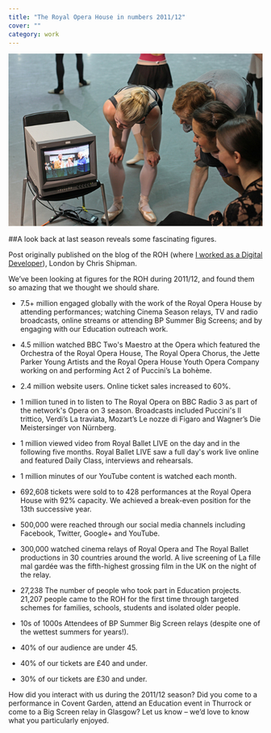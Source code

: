 ```yaml
---
title: "The Royal Opera House in numbers 2011/12"
cover: ""
category: work
---
```


![](./images/roh-numbers.jpeg)

##A look back at last season reveals some fascinating figures.

Post originally published on the blog of the ROH (where [I worked as a Digital Developer](/roh)), London by Chris Shipman.

We’ve been looking at figures for the ROH during 2011/12, and found them so amazing that we thought we should share.

- 7.5+ million engaged globally with the work of the Royal Opera House by attending performances; watching Cinema Season relays, TV and radio broadcasts, online streams or attending BP Summer Big Screens; and by engaging with our Education outreach work.

- 4.5 million watched BBC Two's Maestro at the Opera which featured the Orchestra of the Royal Opera House, The Royal Opera Chorus, the Jette Parker Young Artists and the Royal Opera House Youth Opera Company working on and performing Act 2 of Puccini’s La bohème.

- 2.4 million website users. Online ticket sales increased to 60%.

- 1 million tuned in to listen to The Royal Opera on BBC Radio 3 as part of the network's Opera on 3 season. Broadcasts included Puccini's Il trittico, Verdi’s La traviata, Mozart’s Le nozze di Figaro and Wagner’s Die Meistersinger von Nürnberg.

- 1 million viewed video from Royal Ballet LIVE on the day and in the following five months. Royal Ballet LIVE saw a full day's work live online and featured Daily Class, interviews and rehearsals.

- 1 million minutes of our YouTube content is watched each month.

- 692,608 tickets were sold to to 428 performances at the Royal Opera House with 92% capacity. We achieved a break-even position for the 13th successive year.

- 500,000 were reached through our social media channels including Facebook, Twitter, Google+ and YouTube.

- 300,000 watched cinema relays of Royal Opera and The Royal Ballet productions in 30 countries around the world. A live screening of La fille mal gardée was the fifth-highest grossing film in the UK on the night of the relay.

- 27,238 The number of people who took part in Education projects. 21,207 people came to the ROH for the first time through targeted schemes for families, schools, students and isolated older people.

- 10s of 1000s Attendees of BP Summer Big Screen relays (despite one of the wettest summers for years!).

- 40% of our audience are under 45.

- 40% of our tickets are £40 and under.

- 30% of our tickets are £30 and under.

How did you interact with us during the 2011/12 season? Did you come to a performance in Covent Garden, attend an Education event in Thurrock or come to a Big Screen relay in Glasgow? Let us know – we’d love to know what you particularly enjoyed.